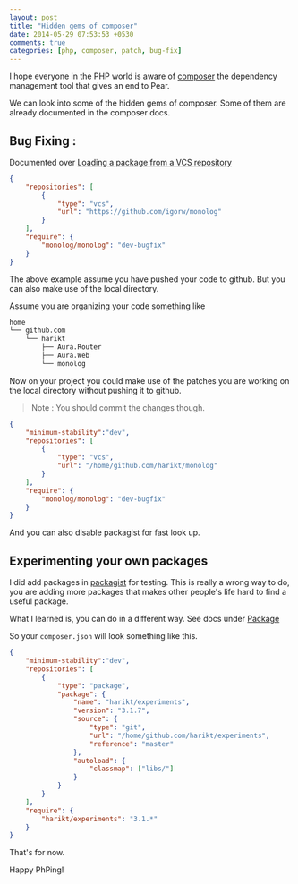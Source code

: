 ```yaml
---
layout: post
title: "Hidden gems of composer"
date: 2014-05-29 07:53:53 +0530
comments: true
categories: [php, composer, patch, bug-fix]
---
```


I hope everyone in the PHP world is aware of [composer](https://getcomposer.org) 
the dependency management tool that gives an end to Pear.

We can look into some of the hidden gems of composer. Some of them are 
already documented in the composer docs.

## Bug Fixing :

Documented over [Loading a package from a VCS repository](https://getcomposer.org/doc/05-repositories.md#loading-a-package-from-a-vcs-repository)

```json
{
    "repositories": [
        {
            "type": "vcs",
            "url": "https://github.com/igorw/monolog"
        }
    ],
    "require": {
        "monolog/monolog": "dev-bugfix"
    }
}
```

The above example assume you have pushed your code to github. But you can 
also make use of the local directory.

Assume you are organizing your code something like 

```bash
home
└── github.com
    └── harikt
        ├── Aura.Router
        ├── Aura.Web
        └── monolog
```

Now on your project you could make use of the patches you are working on 
the local directory without pushing it to github.

> Note : You should commit the changes though.

```json
{
    "minimum-stability":"dev",
    "repositories": [
        {
            "type": "vcs",
            "url": "/home/github.com/harikt/monolog"            
        }
    ],
    "require": {
        "monolog/monolog": "dev-bugfix"
    }
}
```

And you can also disable packagist for fast look up.

## Experimenting your own packages

I did add packages in [packagist](https://packagist.org) for testing.
This is really a wrong way to do, you are adding more packages that 
makes other people's life hard to find a useful package.

What I learned is, you can do in a different way. See docs under 
[Package](https://getcomposer.org/doc/05-repositories.md#package-2)

So your `composer.json` will look something like this.

```json
{
    "minimum-stability":"dev",
    "repositories": [        
        {
            "type": "package",
            "package": {
                "name": "harikt/experiments",
                "version": "3.1.7",               
                "source": {
                    "type": "git",
                    "url": "/home/github.com/harikt/experiments",
                    "reference": "master"
                },
                "autoload": {
                    "classmap": ["libs/"]
                }
            }
        }
    ],
    "require": {        
        "harikt/experiments": "3.1.*"
    }
}
```

That's for now.

Happy PhPing!
